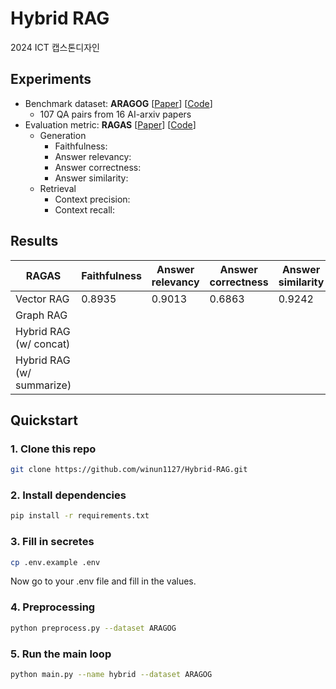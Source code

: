 # Hybrid RAG

2024 ICT 캡스톤디자인

## Experiments
- Benchmark dataset: **ARAGOG** [[Paper](https://arxiv.org/abs/2404.01037)] [[Code](https://github.com/predlico/ARAGOG)]
  - 107 QA pairs from 16 AI-arxiv papers
- Evaluation metric: **RAGAS** [[Paper](https://arxiv.org/abs/2309.15217)] [[Code](https://github.com/explodinggradients/ragas)]
  - Generation
    - Faithfulness: 
    - Answer relevancy: 
    - Answer correctness: 
    - Answer similarity: 
  - Retrieval
    - Context precision: 
    - Context recall: 

## Results
| RAGAS                     | Faithfulness | Answer relevancy | Answer correctness | Answer similarity | Context precision | Context recall |
|---------------------------|--------------|------------------|--------------------|-------------------|-------------------|----------------|
| Vector RAG                | 0.8935       | 0.9013           | 0.6863             | 0.9242            | 0.9021            | 0.8603         |
| Graph RAG                 |              |                  |                    |                   |                   |                |
| Hybrid RAG (w/ concat)    |              |                  |                    |                   |                   |                |
| Hybrid RAG (w/ summarize) |              |                  |                    |                   |                   |                |

## Quickstart
### 1. Clone this repo
```bash
git clone https://github.com/winun1127/Hybrid-RAG.git
```

### 2. Install dependencies
```bash
pip install -r requirements.txt
```

### 3. Fill in secretes
```bash
cp .env.example .env
```
Now go to your .env file and fill in the values.

### 4. Preprocessing
```bash
python preprocess.py --dataset ARAGOG
```

### 5. Run the main loop
```bash
python main.py --name hybrid --dataset ARAGOG
```